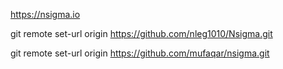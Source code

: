 https://nsigma.io



git remote set-url origin https://github.com/nleg1010/Nsigma.git


git remote set-url origin https://github.com/mufaqar/nsigma.git